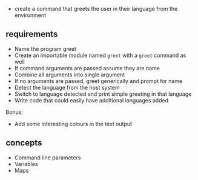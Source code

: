 * create a command that greets the user in their language from the environment

## requirements

* Name the program greet
* Create an importable module named `greet` with a `greet` command as well
* If command arguments are passed assume they are name
* Combine all arguments into single argument
* If no arguments are passed, greet generically and prompt for name
* Detect the language from the host system
* Switch to language detected and print simple greeting in that language
* Write code that could easily have additional languages added

Bonus: 

* Add some interesting colours in the text output

## concepts

* Command line parameters
* Variables
* Maps


